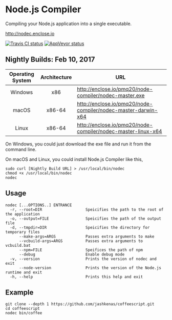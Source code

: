# Node.js Compiler

Compiling your Node.js application into a single executable.

http://nodec.enclose.io

[![Travis CI status](https://travis-ci.org/pmq20/node-compiler.svg?branch=master)](https://travis-ci.org/pmq20/node-compiler)
[![AppVeyor status](https://ci.appveyor.com/api/projects/status/gap9xne0rayjtynp/branch/master?svg=true)](https://ci.appveyor.com/project/pmq20/node-compiler/branch/master)

## Nightly Builds: Feb 10, 2017

| Operating System | Architecture | URL                                                            |
|:----------------:|:------------:|----------------------------------------------------------------|
|      Windows     |      x86     | http://enclose.io/pmq20/node-compiler/nodec-master.exe         |
|       macOS      |     x86-64   | http://enclose.io/pmq20/node-compiler/nodec-master-darwin-x64  |
|       Linux      |     x86-64   | http://enclose.io/pmq20/node-compiler/nodec-master-linux-x64   |

On Windows, you could just download the exe file and run it from the command line.

On macOS and Linux, you could install Node.js Compiler like this,

    sudo curl [Nightly Build URL] > /usr/local/bin/nodec
    chmod +x /usr/local/bin/nodec
    nodec

## Usage

    nodec [...OPTIONS..] ENTRANCE
      -r, --root=DIR                   Speicifies the path to the root of the application
      -o, --output=FILE                Speicifies the path of the output file
      -d, --tmpdir=DIR                 Speicifies the directory for temporary files
          --make-args=ARGS             Passes extra arguments to make
          --vcbuild-args=ARGS          Passes extra arguments to vcbuild.bat
          --npm=FILE                   Speifices the path of npm
          --debug                      Enable debug mode
      -v, --version                    Prints the version of nodec and exit
          --node-version               Prints the version of the Node.js runtime and exit
      -h, --help                       Prints this help and exit

## Example

    git clone --depth 1 https://github.com/jashkenas/coffeescript.git
    cd coffeescript
    nodec bin/coffee
